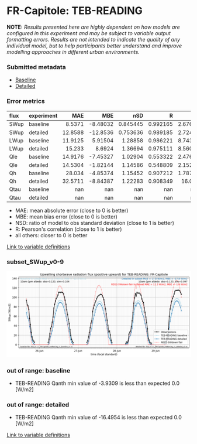 # FR-Capitole: TEB-READING

**NOTE:** *Results presented here are highly dependent on how models are configured in this experiment and may be subject to variable output formatting errors. Results are not intended to indicate the quality of any individual model, but to help participants better understand and improve modelling approaches in different urban environments.*

### Submitted metadata

- [Baseline](TEB-READING_FR-Capitole_baseline_attrs.md)
- [Detailed](TEB-READING_FR-Capitole_detailed_attrs.md)

### Error metrics

| flux   | experiment   |      MAE |       MBE |        nSD |          R |       5th |      95th |     RMSE |      cRMSE |      AMBE |       1-nSD |          1-R |   nSkewness |   nKurtosis |     Overlap |
|:-------|:-------------|---------:|----------:|-----------:|-----------:|----------:|----------:|---------:|-----------:|----------:|------------:|-------------:|------------:|------------:|------------:|
| SWup   | baseline     |   8.5371 |  -8.48032 |   0.845445 |   0.992165 |   2.67678 |  18.8707  |  10.6538 |   0.192704 |   8.48032 |   0.154555  |   0.00783475 |   0.0246652 |   0.060581  |   0.161138  |
| SWup   | detailed     |  12.8588 | -12.8536  |   0.753636 |   0.989185 |   2.72431 |  26.4275  |  15.857  |   0.277483 |  12.8536  |   0.246363  |   0.0108153  |   0.194845  |   0.376444  |   0.164945  |
| LWup   | baseline     |  11.9125 |   5.91504 |   1.28858  |   0.986221 |   8.74306 |  43.3998  |  19.0776 |   0.344656 |   5.91504 |   0.288578  |   0.0137788  |   0.306285  |   2.70929   |   0.09688   |
| LWup   | detailed     |  15.233  |   8.6924  |   1.36694  |   0.975111 |   8.56067 |  56.792   |  25.2366 |   0.450212 |   8.6924  |   0.366941  |   0.0248894  |   0.428954  |   3.77381   |   0.0946432 |
| Qle    | baseline     |  14.9176 |  -7.45327 |   1.02904  |   0.553322 |   2.47613 |  12.9387  |  21.1629 |   0.959241 |   7.45327 |   0.0290403 |   0.446678   |   1.84289   |   3.7211    |   0.396175  |
| Qle    | detailed     |  14.5304 |  -1.82144 |   1.14586  |   0.548809 |   2.15221 |   2.32305 |  21.2897 |   1.02727  |   1.82144 |   0.145855  |   0.451191   |   1.18601   |   2.10696   |   0.339408  |
| Qh     | baseline     |  28.034  |  -4.85374 |   1.15452  |   0.907212 |   1.78706 |  34.5943  |  40.4015 |   0.487984 |   4.85374 |   0.154519  |   0.0927882  |   0.163999  |   0.317063  |   0.193383  |
| Qh     | detailed     |  32.5711 |  -8.84387 |   1.22283  |   0.908349 |  16.095   |  38.0829  |  43.9081 |   0.523259 |   8.84387 |   0.22283   |   0.0916507  |   0.0479931 |   0.0335387 |   0.293153  |
| Qtau   | baseline     | nan      | nan       | nan        | nan        | nan       | nan       | nan      | nan        | nan       | nan         | nan          | nan         | nan         | nan         |
| Qtau   | detailed     | nan      | nan       | nan        | nan        | nan       | nan       | nan      | nan        | nan       | nan         | nan          | nan         | nan         | nan         |

 - MAE: mean absolute error (close to 0 is better)
 - MBE: mean bias error (close to 0 is better)
 - NSD: ratio of model to obs standard deviation (close to 1 is better)
 - R: Pearson's correlation (close to 1 is better)
 - all others: closer to 0 is better

[Link to variable definitions](../modelattrs/variable_definitions.md)

### <a name="subset_swup_v0-9"></a>subset_SWup_v0-9
[![TEB-READING_FR-Capitole_subset_SWup_v0-9.png](TEB-READING_FR-Capitole_subset_SWup_v0-9.png)](TEB-READING_FR-Capitole_subset_SWup_v0-9.png)

### out of range: baseline

 - TEB-READING Qanth min value of -3.9309 is less than expected 0.0 [W/m2]

### out of range: detailed

 - TEB-READING Qanth min value of -16.4954 is less than expected 0.0 [W/m2]


[Link to variable definitions](../modelattrs/variable_definitions.md)

